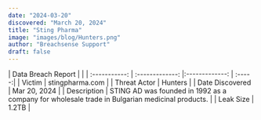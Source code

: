 ```yaml
---
date: "2024-03-20"
discovered: "March 20, 2024"
title: "Sting Pharma"
image: "images/blog/Hunters.png"
author: "Breachsense Support"
draft: false
---
```


| Data Breach Report           |              | 
| :-----------: | :-------------:     |:-------------:    | :-----:|
| Victim      | stingpharma.com      | 
| Threat Actor      | Hunters      | 
| Date Discovered      | Mar 20, 2024      | 
| Description      | STING AD was founded in 1992 as a company for wholesale trade in Bulgarian medicinal products.      | 
| Leak Size      | 1.2TB      | 

